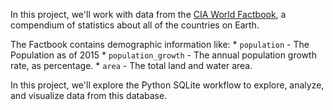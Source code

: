 In this project, we'll work with data from the [CIA World Factbook](https://www.cia.gov/library/publications/the-world-factbook/), a compendium of statistics about all of the countries on
Earth.

The Factbook contains demographic information like:
    * `population` - The Population as of 2015
    * `population_growth` - The annual population growth rate, as percentage.
    *  `area` - The total land and water area.

In this project, we'll explore the Python SQLite workflow to explore, analyze,
and visualize data from this database.
